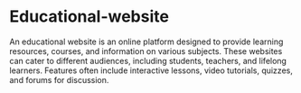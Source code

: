 # Educational-website
An educational website is an online platform designed to provide learning resources, courses, and information on various subjects. These websites can cater to different audiences, including students, teachers, and lifelong learners. Features often include interactive lessons, video tutorials, quizzes, and forums for discussion. 
